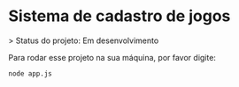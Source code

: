 <h1>Sistema de cadastro de jogos </h1>
> Status do projeto: Em desenvolvimento

Para rodar esse projeto na sua máquina, por favor digite:
```
node app.js
```
